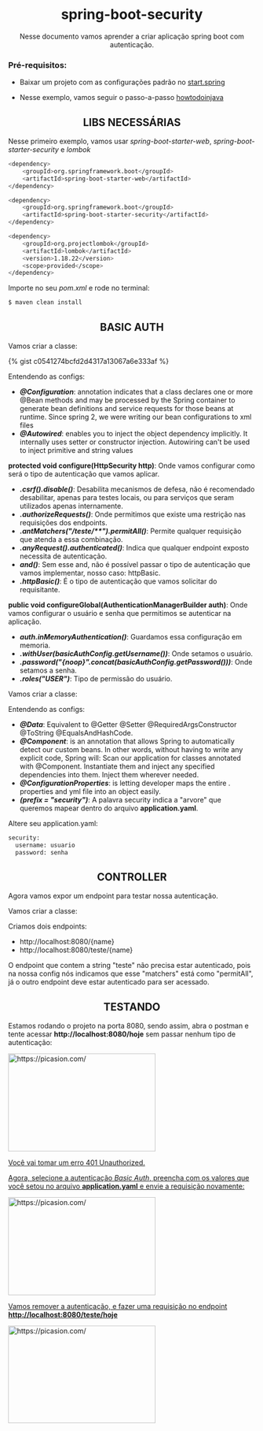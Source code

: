 <h1 align="center">spring-boot-security</h1>
<p align="center">Nesse documento vamos aprender a criar aplicação spring boot com autenticação.</p>

### Pré-requisitos:

- Baixar um projeto com as configurações padrão no [start.spring](https://start.spring.io/)

- Nesse exemplo, vamos seguir o passo-a-passo [howtodoinjava](https://howtodoinjava.com/spring-boot2/security-rest-basic-auth-example/)

<h2 align="center">LIBS NECESSÁRIAS</h2>

Nesse primeiro exemplo, vamos usar _spring-boot-starter-web_, _spring-boot-starter-security_ e _lombok_

```bash
<dependency>
    <groupId>org.springframework.boot</groupId>
    <artifactId>spring-boot-starter-web</artifactId>
</dependency>

<dependency>
    <groupId>org.springframework.boot</groupId>
    <artifactId>spring-boot-starter-security</artifactId>
</dependency>

<dependency>
    <groupId>org.projectlombok</groupId>
    <artifactId>lombok</artifactId>
    <version>1.18.22</version>
    <scope>provided</scope>
</dependency>
```

Importe no seu _pom.xml_ e rode no terminal:

```bash
$ maven clean install
```

<h2 align="center">BASIC AUTH</h2>

Vamos criar a classe:

{% gist c0541274bcfd2d4317a13067a6e333af %}
<script src="https://gist.github.com/tiiamati/c0541274bcfd2d4317a13067a6e333af.js"></script>

Entendendo as configs:
- **_@Configuration_**: annotation indicates that a class declares one or more @Bean methods and may be processed by the Spring container to generate bean definitions and service requests for those beans at runtime. Since spring 2, we were writing our bean configurations to xml files
- **_@Autowired_**: enables you to inject the object dependency implicitly. It internally uses setter or constructor injection. Autowiring can't be used to inject primitive and string values

**protected void configure(HttpSecurity http)**: Onde vamos configurar como será o tipo de autenticação que vamos aplicar.
- **_.csrf().disable()_**: Desabilita mecanismos de defesa, não é recomendado desabilitar, apenas para testes locais, ou para serviços que seram utilizados apenas internamente.
- **_.authorizeRequests()_**: Onde permitimos que existe uma restrição nas requisições dos endpoints.
- **_.antMatchers("/teste/\*\*").permitAll()_**: Permite qualquer requisição que atenda a essa combinação.
- **_.anyRequest().authenticated()_**: Indica que qualquer endpoint exposto necessita de autenticação.
- **_and()_**: Sem esse and, não é possível passar o tipo de autenticação que vamos implementar, nosso caso: httpBasic.
- **_.httpBasic()_**: É o tipo de autenticação que vamos solicitar do requisitante.

**public void configureGlobal(AuthenticationManagerBuilder auth)**: Onde vamos configurar o usuário e senha que permitimos se autenticar na aplicação.
- **_auth.inMemoryAuthentication()_**: Guardamos essa configuração em memoria.
- **_.withUser(basicAuthConfig.getUsername())_**: Onde setamos o usuário.
- **_.password("{noop}".concat(basicAuthConfig.getPassword()))_**: Onde setamos a senha.
- **_.roles("USER")_**: Tipo de permissão do usuário.

Vamos criar a classe:

<script src="https://gist.github.com/tiiamati/2c3951cadbaf53972b850173a77dd3e6.js"></script>

Entendendo as configs:

- **_@Data_**: Equivalent to @Getter @Setter @RequiredArgsConstructor @ToString @EqualsAndHashCode.
- **_@Component_**: is an annotation that allows Spring to automatically detect our custom beans. In other words, without having to write any explicit code, Spring will: Scan our application for classes annotated with @Component. Instantiate them and inject any specified dependencies into them. Inject them wherever needed.
- **_@ConfigurationProperties_**: is letting developer maps the entire . properties and yml file into an object easily. 
- **_(prefix = "security")_**: A palavra security indica a "arvore" que queremos mapear dentro do arquivo **application.yaml**.

Altere seu application.yaml:

```bash
security:
  username: usuario
  password: senha
```

<h2 align="center">CONTROLLER</h2>

Agora vamos expor um endpoint para testar nossa autenticação.

Vamos criar a classe:

<script src="https://gist.github.com/tiiamati/32d1eb97698de9d5092da731850fa1d3.js"></script>

Criamos dois endpoints:
- http://localhost:8080/{name}
- http://localhost:8080/teste/{name}

O endpoint que contem a string "teste" não precisa estar autenticado, pois na nossa config nós indicamos que esse "matchers" está como "permitAll", já o outro endpoint deve estar autenticado para ser acessado.

<h2 align="center">TESTANDO</h2>

Estamos rodando o projeto na porta 8080, sendo assim, abra o postman e tente acessar **http://localhost:8080/hoje** sem passar nenhum tipo de autenticação:

<img src="https://i.picasion.com/pic92/4d08a17c4f96ef15e17983320f42db1c.gif" width="300" height="199" border="0" alt="https://picasion.com/" /></a><br /><a href="https://picasion.com/">

Você vai tomar um erro 401 Unauthorized. 

Agora, selecione a autenticação _Basic Auth_, preencha com os valores que você setou no arquivo **application.yaml** e envie a requisição novamente:

<img src="https://i.picasion.com/pic92/45336db98e5b2ba58a9795ce01f1bf6a.gif" width="300" height="199" border="0" alt="https://picasion.com/" /></a><br /><a href="https://picasion.com/">
 
Vamos remover a autenticação, e fazer uma requisição no endpoint **http://localhost:8080/teste/hoje**

<img src="https://i.picasion.com/pic92/1f306b284cbb41498b6cfaf51441e306.gif" width="300" height="198" border="0" alt="https://picasion.com/" /></a><br /><a href="https://picasion.com/">